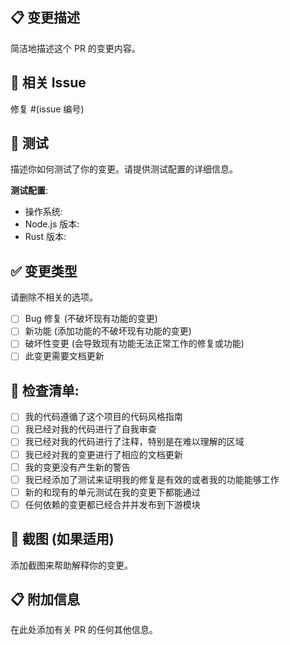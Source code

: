 ## 📋 变更描述
简洁地描述这个 PR 的变更内容。

## 🔗 相关 Issue
修复 #(issue 编号)

## 🧪 测试
描述你如何测试了你的变更。请提供测试配置的详细信息。

**测试配置**:
* 操作系统:
* Node.js 版本:
* Rust 版本:

## ✅ 变更类型
请删除不相关的选项。

- [ ] Bug 修复 (不破坏现有功能的变更)
- [ ] 新功能 (添加功能的不破坏现有功能的变更)
- [ ] 破坏性变更 (会导致现有功能无法正常工作的修复或功能)
- [ ] 此变更需要文档更新

## 📝 检查清单:
- [ ] 我的代码遵循了这个项目的代码风格指南
- [ ] 我已经对我的代码进行了自我审查
- [ ] 我已经对我的代码进行了注释，特别是在难以理解的区域
- [ ] 我已经对我的变更进行了相应的文档更新
- [ ] 我的变更没有产生新的警告
- [ ] 我已经添加了测试来证明我的修复是有效的或者我的功能能够工作
- [ ] 新的和现有的单元测试在我的变更下都能通过
- [ ] 任何依赖的变更都已经合并并发布到下游模块

## 📸 截图 (如果适用)
添加截图来帮助解释你的变更。

## 📋 附加信息
在此处添加有关 PR 的任何其他信息。

